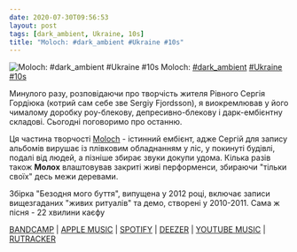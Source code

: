 ```yaml
---
date: 2020-07-30T09:56:53
layout: post
tags: [dark_ambient, Ukraine, 10s]
title: "Moloch: #dark_ambient #Ukraine #10s"
---
```

![Moloch: #dark_ambient #Ukraine #10s](/assets/photos/photo_1029@30-07-2020_09-56-53.jpg)
Moloch: [#dark_ambient](/tags/#dark_ambient) [#Ukraine](/tags/#Ukraine) [#10s](/tags/#10s)

Минулого разу, розповідаючи про творчість жителя Рівного Сергія Гордіюка (котрий сам себе зве Sergiy Fjordsson), я виокремлював у його чималому доробку роу-блекову, депресивно-блекову і дарк-ембієнтну складові. Сьогодні поговоримо про останню.

Ця частина творчості [Moloch](https://t.me/vast_space_unexplored/3718) - істинний ембієнт, адже Сергій для запису альбомів вирушає із плівковим обладнанням у ліс, у покинуті будівлі, подалі від людей, а пізніше збирає звуки докупи удома. Кілька разів також **Молох** влаштовував закриті живі перформенси, збираючи &quot;тільки своїх&quot; десь межи деревами.

Збірка &quot;Безодня мого буття&quot;, випущена у 2012 році, включає записи вищезгаданих &quot;живих ритуалів&quot; та демо, створені у 2010-2011. Сама ж пісня - 22 хвилини каєфу

[BANDCAMP](https://lecrepusculedusoir.bandcamp.com/album/abgrund-meines-wesens) | [APPLE MUSIC](https://music.apple.com/bz/album/die-isolation/1391272428) | [SPOTIFY](https://open.spotify.com/album/2RjZ5B4jLfaVtIifxwqxQe?si=lTgmIpFHSny1WQZ2naTb_A) | [DEEZER](https://www.deezer.com/album/8281834?utm_source=deezer&amp;utm_content=album-8281834&amp;utm_term=1601611822_1596092037&amp;utm_medium=web) | [YOUTUBE MUSIC](https://music.youtube.com/playlist?list=OLAK5uy_lHBGZmrxL7ICyxILyWi2KNOlHjuR-uPT4) | [RUTRACKER](https://rutracker.org/forum/viewtopic.php?t=4680836)